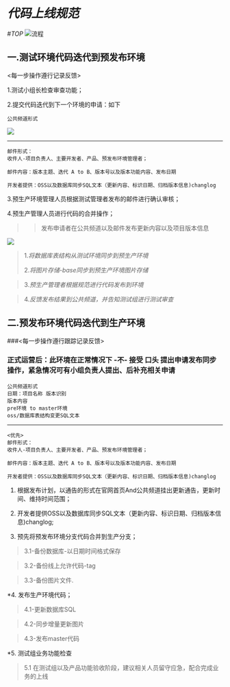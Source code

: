 # *代码上线规范*
#*TOP*
![流程](https://i.imgur.com/vOemA3V.jpg "流程") 

## 一.测试环境代码迭代到预发布环境
<每一步操作遵行记录反馈>

1.测试小组长检查审查功能；

2.提交代码迭代到下一个环境的申请：如下

    公共频道形式
![](https://i.imgur.com/Gbipj6k.jpg)

----------


    邮件形式：
    收件人-项目负责人、主要开发者、产品、预发布环境管理者；

    邮件内容：版本主题、迭代 A to B、版本号以及版本功能内容、发布日期

    开发者提供：OSS以及数据库同步SQL文本（更新内容、标识日期、归档版本信息)changlog

3.预生产环境管理人员根据测试管理者发布的邮件进行确认审核；

4.预生产管理人员进行代码的合并操作；
>>发布申请者在公共频道以及邮件发布更新内容以及项目版本信息
>
![](https://i.imgur.com/Gbipj6k.jpg)

>1.*将数据库表结构从测试环境同步到预生产环境*
>
>2.*将图片存储-base同步到预生产环境图片存储*

>3.*预生产管理者根据规范进行代码发布到环境*

>4.*反馈发布结果到公共频道，并告知测试组进行测试审查*

## 二.预发布环境代码迭代到生产环境
###<每一步操作遵行跟踪记录反馈>
### 正式运营后：此环境在正常情况下 -不- 接受 口头 提出申请发布同步操作，紧急情况可有小组负责人提出、后补充相关申请
    公共频道形式
    日期：项目名称 版本识别
    版本内容
    pre环境 to master环境
    oss/数据库表结构变更SQL文本

----------

    <优先>
    邮件形式：
    收件人-项目负责人、主要开发者、产品、预发布环境管理者；

    邮件内容：版本主题、迭代 A to B、版本号以及版本功能内容、发布日期

    开发者提供：OSS以及数据库同步SQL文本（更新内容、标识日期、归档版本信息)changlog
> 


1. 根据发布计划，以通告的形式在官网首页And公共频道挂出更新通告，更新时间、维持时间范围；

2. 开发者提供OSS以及数据库同步SQL文本（更新内容、标识日期、归档版本信息)changlog;

3. 预先将预发布环境分支代码合并到生产分支；

>3.1-备份数据库-以日期时间格式保存

>3.2-备份线上允许代码-tag

>3.3-备份图片文件.

*4.  发布生产环境代码；

>4.1-更新数据库SQL

>4.2-同步增量更新图片

>4.3-发布master代码

*5. 测试组业务功能检查
>5.1 在测试组以及产品功能验收阶段，建议相关人员留守应急，配合完成业务的上线
  